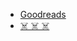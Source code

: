 - [Goodreads](https://www.goodreads.com/user/show/4207679-artem)
- [☠️ ☠️ ☠️](http://en.bookfi.net/)
